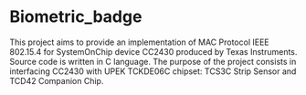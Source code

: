 Biometric_badge
===============
This project aims to provide an implementation of MAC Protocol IEEE 802.15.4 for SystemOnChip device CC2430 produced by Texas Instruments. Source code is written in C language. The purpose of the project consists in interfacing CC2430 with UPEK TCKDE06C chipset: TCS3C Strip Sensor and TCD42 Companion Chip.
